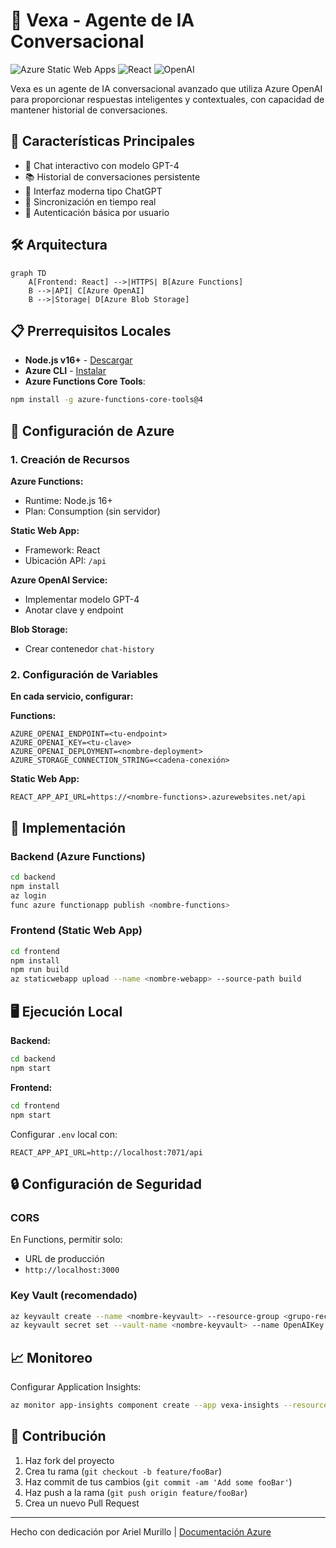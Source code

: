 # 🚀 Vexa - Agente de IA Conversacional 

![Azure Static Web Apps](https://img.shields.io/badge/Azure-Functions-orange) ![React](https://img.shields.io/badge/Frontend-React-blue) ![OpenAI](https://img.shields.io/badge/Powered%20by-Azure%20OpenAI-green)

Vexa es un agente de IA conversacional avanzado que utiliza Azure OpenAI para proporcionar respuestas inteligentes y contextuales, con capacidad de mantener historial de conversaciones.

## 🌟 Características Principales

- 💬 Chat interactivo con modelo GPT-4
- 📚 Historial de conversaciones persistente
- 🎨 Interfaz moderna tipo ChatGPT
- 🔄 Sincronización en tiempo real
- 🔐 Autenticación básica por usuario

## 🛠️ Arquitectura

```mermaid
graph TD
    A[Frontend: React] -->|HTTPS| B[Azure Functions]
    B -->|API| C[Azure OpenAI]
    B -->|Storage| D[Azure Blob Storage]
```

## 📋 Prerrequisitos Locales

- **Node.js v16+** - [Descargar](https://nodejs.org/)
- **Azure CLI** - [Instalar](https://docs.microsoft.com/es-es/cli/azure/install-azure-cli)
- **Azure Functions Core Tools**:

```bash
npm install -g azure-functions-core-tools@4
```

## 🔧 Configuración de Azure

### 1. Creación de Recursos

**Azure Functions:**
- Runtime: Node.js 16+
- Plan: Consumption (sin servidor)

**Static Web App:**
- Framework: React
- Ubicación API: `/api`

**Azure OpenAI Service:**
- Implementar modelo GPT-4
- Anotar clave y endpoint

**Blob Storage:**
- Crear contenedor `chat-history`

### 2. Configuración de Variables

**En cada servicio, configurar:**

**Functions:**
```text
AZURE_OPENAI_ENDPOINT=<tu-endpoint>
AZURE_OPENAI_KEY=<tu-clave>
AZURE_OPENAI_DEPLOYMENT=<nombre-deployment>
AZURE_STORAGE_CONNECTION_STRING=<cadena-conexión>
```

**Static Web App:**
```text
REACT_APP_API_URL=https://<nombre-functions>.azurewebsites.net/api
```

## 🚀 Implementación

### Backend (Azure Functions)

```bash
cd backend
npm install
az login
func azure functionapp publish <nombre-functions>
```

### Frontend (Static Web App)

```bash
cd frontend
npm install
npm run build
az staticwebapp upload --name <nombre-webapp> --source-path build
```

## 🖥️ Ejecución Local

**Backend:**
```bash
cd backend
npm start
```

**Frontend:**
```bash
cd frontend
npm start
```

Configurar `.env` local con:
```text
REACT_APP_API_URL=http://localhost:7071/api
```

## 🔒 Configuración de Seguridad

### CORS

En Functions, permitir solo:
- URL de producción
- `http://localhost:3000`

### Key Vault (recomendado)

```bash
az keyvault create --name <nombre-keyvault> --resource-group <grupo-recursos>
az keyvault secret set --vault-name <nombre-keyvault> --name OpenAIKey --value <tu-clave>
```

## 📈 Monitoreo

Configurar Application Insights:

```bash
az monitor app-insights component create --app vexa-insights --resource-group <grupo-recursos>
```

## 🤝 Contribución

1. Haz fork del proyecto
2. Crea tu rama (`git checkout -b feature/fooBar`)
3. Haz commit de tus cambios (`git commit -am 'Add some fooBar'`)
4. Haz push a la rama (`git push origin feature/fooBar`)
5. Crea un nuevo Pull Request



---

Hecho con dedicación por Ariel Murillo | [Documentación Azure](https://docs.microsoft.com/es-es/azure/)
